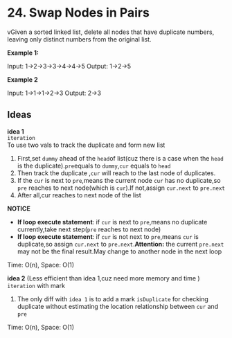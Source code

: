 # 24. Swap Nodes in Pairs  
vGiven a sorted linked list, delete all nodes that have duplicate numbers, leaving only distinct numbers from the original list.  

**Example 1:**    

Input: 1->2->3->3->4->4->5
Output: 1->2->5  

**Example 2**  

Input: 1->1->1->2->3
Output: 2->3

## Ideas  
**idea 1**   
`iteration`  
To use two vals to track the duplicate and form new list   
1. First,set `dummy` ahead of the `head`of list(cuz there is a case when the `head` is the duplicate).`pre`equals to `dummy`,`cur` equals to `head`     
2. Then track the duplicate ,`cur` will reach to the last node of duplicates. 
3. If the `cur` is next to `pre`,means the current node `cur` has no duplicate,so `pre` reaches to next node(which is `cur`).If not,assign `cur.next` to `pre.next`  
4. After all,cur reaches to next node of the list

**NOTICE**    
* **If loop execute statement**: if `cur` is next to `pre`,means no duplicate currently,take next step(`pre` reaches to next node)      
* **If loop execute statement**: if `cur` is not next to `pre`,means `cur` is duplicate,so assign `cur.next` to `pre.next`.**Attention:** the current `pre.next` may not be the final result.May change to another node in the next loop  

Time: O(n), Space: O(1)      

**idea 2** (Less efficient than idea 1,cuz need more memory and time )   
`iteration` with mark 
1. The only diff with `idea 1` is to add a mark `isDuplicate` for checking duplicate without estimating the location relationship between `cur` and `pre`  

Time: O(n), Space: O(1) 

